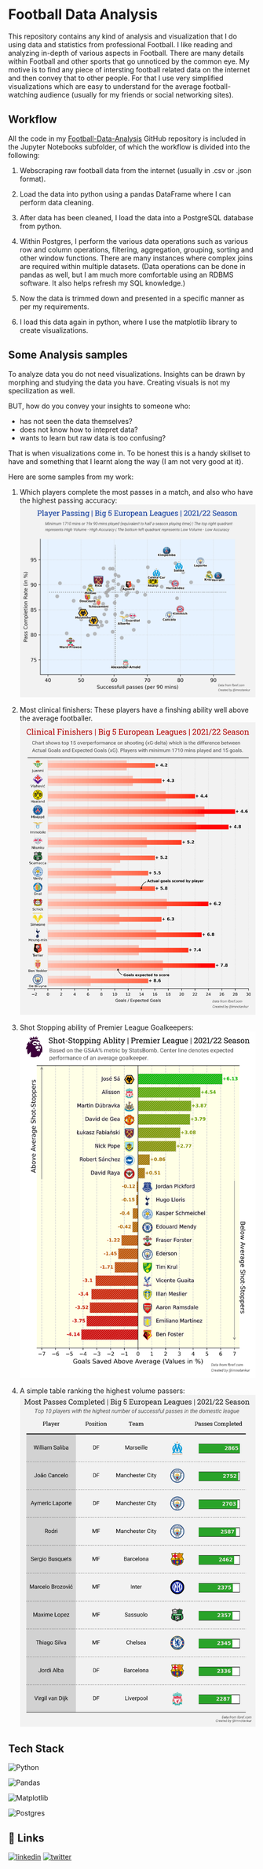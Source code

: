  # Football Data Analysis
This repository contains any kind of analysis and visualization that I do using data and statistics from professional Football. I like reading and analyzing in-depth of various aspects in Football. There are many details within Football and other sports that go unnoticed by the common eye. My motive is to find any piece of intersting football related data on the internet and then convey that to other people. For that I use very simplified visualizations which are easy to understand for the average football-watching audience (usually for my friends or social networking sites).

## Workflow
All the code in my [Football-Data-Analysis](https://github.com/shadeszn/Football-Data-Analysis) GitHub repository is included in the Jupyter Notebooks subfolder, of which the workflow is divided into the following:

1. Webscraping raw football data from the internet (usually in .csv or .json format).
2. Load the data into python using a pandas DataFrame where I can perform data cleaning.
3. After data has been cleaned, I load the data into a PostgreSQL database from python.
4. Within Postgres, I perform the various data operations such as various row and column operations, filtering, aggregation, grouping, sorting and other window functions. There are many instances where complex joins are required within multiple datasets.
(Data operations can be done in pandas as well, but I am much more comfortable using an RDBMS software. It also helps refresh my SQL knowledge.)

5. Now the data is trimmed down and presented in a specific manner as per my requirements.
6. I load this data again in python, where I use the matplotlib library to create visualizations.


## Some Analysis samples
To analyze data you do not need visualizations. Insights can be drawn by morphing and studying the data you have. Creating visuals is not my specilization as well.

BUT, how do you convey your insights to someone who:
* has not seen the data themselves?
* does not know how to intepret data?
* wants to learn but raw data is too confusing?

That is when visualizations come in. To be honest this is a handy skillset to have and something that I learnt along the way (I am not very good at it).

Here are some samples from my work:

1. Which players complete the most passes in a match, and also who have the highest passing accuracy:
![player passing](https://github.com/shadeszn/Football-Data-Analysis/blob/main/visualizations/passing_scatter.png)

2. Most clinical finishers: These players have a finshing ability well above the average footballer.
![clinical finisher](https://github.com/shadeszn/Football-Data-Analysis/blob/main/visualizations/striker_barchart.png)

3. Shot Stopping ability of Premier League Goalkeepers:
![shot stopping](https://github.com/shadeszn/Football-Data-Analysis/blob/main/visualizations/gsaa_barchart.png)

4. A simple table ranking the highest volume passers:
![most passes](https://github.com/shadeszn/Football-Data-Analysis/blob/main/visualizations/mostpasses_table.png)

## Tech Stack

![Python](https://img.shields.io/badge/python-3670A0?style=for-the-badge&logo=python&logoColor=ffdd54)

![Pandas](https://img.shields.io/badge/pandas-%23150458.svg?style=for-the-badge&logo=pandas&logoColor=white)

![Matplotlib](https://img.shields.io/badge/Matplotlib-%23ffffff.svg?style=for-the-badge&logo=Matplotlib&logoColor=black)

![Postgres](https://img.shields.io/badge/postgres-%23316192.svg?style=for-the-badge&logo=postgresql&logoColor=white)



## 🔗 Links
[![linkedin](https://img.shields.io/badge/linkedin-0A66C2?style=for-the-badge&logo=linkedin&logoColor=white)](https://www.linkedin.com/in/not-ankurbiswas/)
[![twitter](https://img.shields.io/badge/twitter-1DA1F2?style=for-the-badge&logo=twitter&logoColor=white)](https://twitter.com/imnotAnkur)
